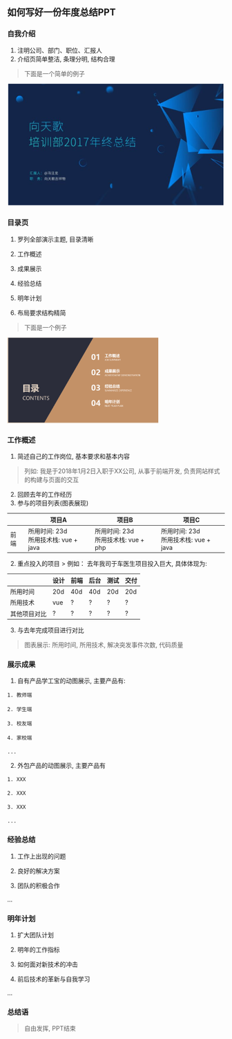 ## 如何写好一份年度总结PPT

### 自我介绍

1. 注明公司、部门、职位、汇报人
2. 介绍页简单整洁, 条理分明, 结构合理
> 下面是一个简单的例子

![list-1](../../imgs/2019/01/list-1.jpg)

### 目录页

1. 罗列全部演示主题, 目录清晰

  1. 工作概述

  2. 成果展示

  3. 经验总结

  4. 明年计划

2. 布局要求结构精简

> 下面是一个例子

![list-2](../../imgs/2019/01/list-2.jpg)


### 工作概述

1. 简述自己的工作岗位, 基本要求和基本内容
  >列如: 我是于2018年1月2日入职于XX公司, 从事于前端开发, 负责网站样式的构建与页面的交互

2. 回顾去年的工作经历
  1. 参与的项目列表(图表展现)

|  | 项目A | 项目B | 项目C |
| --  | -- | -- | -- |
| 前端 | 所用时间: 23d <br> 所用技术栈: vue + java | 所用时间: 23d <br> 所用技术栈: vue + php | 所用时间: 23d <br> 所用技术栈: vue + java

  2. 重点投入的项目
    > 例如： 去年我司于车医生项目投入巨大, 具体体现为:

| | 设计 | 前端 | 后台 | 测试 | 交付 |
| -- | -- | -- | -- | -- | -- |
| 所用时间 | 20d | 40d | 40d | 20d | 20d|
| 所用技术 | vue | ? | ? | ? | ? |
| 其他项目对比 | ? | ? | ? | ? | ? |

  3. 与去年完成项目进行对比
  > 图表展示: 所用时间, 所用技术, 解决突发事件次数, 代码质量

### 展示成果
  1. 自有产品学工宝的动图展示, 主要产品有:

    1. 教师端

    2. 学生端

    3. 校友端

    4. 家校端

    ...

  2. 外包产品的动图展示, 主要产品有

    1. XXX

    2. XXX

    3. XXX

    ...

### 经验总结
  1. 工作上出现的问题

  2. 良好的解决方案

  3. 团队的积极合作

  ...


### 明年计划

1. 扩大团队计划

2. 明年的工作指标

3. 如何面对新技术的冲击

4. 前后技术的革新与自我学习

...


### 总结语
> 自由发挥, PPT结束
